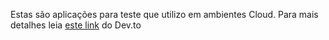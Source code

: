 Estas são aplicações para teste que utilizo em ambientes Cloud.
Para mais detalhes leia [este link](https://dev.to/rodrigoscferraz/aplicacao-para-testes-diversos-1h40) do Dev.to
